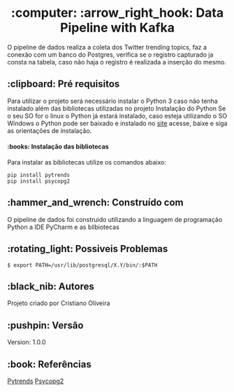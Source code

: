   <h1 align='center'>:computer: :arrow_right_hook: Data Pipeline with Kafka</h1>
O pipeline de dados realiza a coleta dos Twitter trending topics, faz a conexão com um banco do Postgres, verifica se o registro
capturado ja consta na tabela, caso não haja o registro é realizada a inserção do mesmo.

  <h2>:clipboard: Pré requisitos</h2>
Para utilizar o projeto será necessário instalar o Python 3 caso não tenha instalado além das bibliotecas utilizadas no projeto
Instalação do Python
Se o seu SO for o linux o Python já estará instalado, caso esteja utilizando o SO Windows o Python pode ser baixado e instalado no <a href="https://www.python.org/downloads/windows/">site</a> acesse, baixe e siga as orientações de instalação.

  <h4>:books: Instalação das bibliotecas</h4>
Para instalar as bibliotecas utilize os comandos abaixo:

```
pip install pytrends
pip install psycopg2
```

  <h2>:hammer_and_wrench: Construído com</h2>
O pipeline de dados foi construido utilizando a linguagem de programação Python a IDE PyCharm e as bilbiotecas 

  <h2>:rotating_light: Possiveis Problemas</h2>

```
$ export PATH=/usr/lib/postgresql/X.Y/bin/:$PATH
```

  <h2>:black_nib: Autores</h2>
Projeto criado por Cristiano Oliveira

  <h2>:pushpin: Versão</h2>
Version: 1.0.0

 <h2>:book: Referências</h2>
<a href="https://pypi.org/project/pytrends/">Pytrends</a>
<a href="https://www.psycopg.org/docs/">Psycopg2</a>

